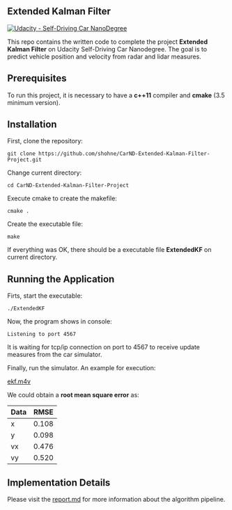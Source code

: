 ## Extended Kalman Filter
[![Udacity - Self-Driving Car NanoDegree](https://s3.amazonaws.com/udacity-sdc/github/shield-carnd.svg)](http://www.udacity.com/drive)

This repo contains the written code to complete the project **Extended Kalman Filter** on Udacity Self-Driving Car Nanodegree. The goal is to predict vehicle position and velocity from radar and lidar measures. 

Prerequisites
---
To run this project, it is necessary to have a **c++11** compiler and **cmake** (3.5 minimum version).

Installation
---
First, clone the repository:
```
git clone https://github.com/shohne/CarND-Extended-Kalman-Filter-Project.git
```
Change current directory:
```
cd CarND-Extended-Kalman-Filter-Project
```
Execute cmake to create the makefile:
```
cmake .
```
Create the executable file:
```
make
```
If everything was OK, there should be a executable file **ExtendedKF** on current directory.

Running the Application
---
Firts, start the executable:
```
./ExtendedKF
```
Now, the program shows in console:
```
Listening to port 4567
```
It is waiting for tcp/ip connection on port to 4567 to receive update measures from the car simulator.

Finally, run the simulator. An example for execution:

[ekf.m4v](ekf.m4v)

We could obtain a **root mean square error** as:

|Data|RMSE |
|----|-----|
|x   |0.108|
|y   |0.098|
|vx  |0.476|
|vy  |0.520|

Implementation Details
---
Please visit the [report.md](report.md) for more information about the algorithm pipeline.
